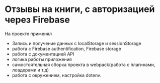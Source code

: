 # Отзывы на книги, с авторизацией через Firebase

На проекте применял

- Запись и получение данных с localStorage и sessionStorage
- работа с Firebase authentification, Firebase storage
- работа с документацией API
- логика работы приложения
- самостоятельная сборка проекта в webpack(работа с плагинами, лоадерами и т.д)
- работа с окружением, настройка dotenv.
